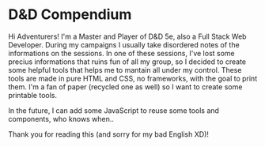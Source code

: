 # D&D Compendium

Hi Adventurers!
I'm a Master and Player of D&D 5e, also a Full Stack Web Developer.
During my campaigns I usually take disordered notes of the informations on the sessions. In one of these sessions, I've lost some precius informations that ruins fun of all my group, so I decided to create some helpful tools that helps me to mantain all under my control.
These tools are made in pure HTML and CSS, no frameworks, with the goal to print them. I'm a fan of paper (recycled one as well) so I want to create some printable tools.

In the future, I can add some JavaScript to reuse some tools and components, who knows when..

Thank you for reading this (and sorry for my bad English XD)!
